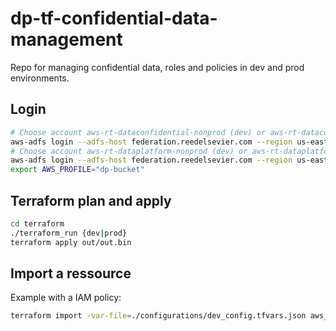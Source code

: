 # dp-tf-confidential-data-management

Repo for managing confidential data, roles
and policies in dev and prod environments.

## Login

```bash
# Choose account aws-rt-dataconfidential-nonprod (dev) or aws-rt-dataconfidential-prod (prod)
aws-adfs login --adfs-host federation.reedelsevier.com --region us-east-2 --role-arn  assumed-role/ADFS-Developer/{USERNAME}@science.regn.net --session-duration 14400 --profile dp-bucket
# Choose account aws-rt-dataplatform-nonprod (dev) or aws-rt-dataplatform-prod (prod)
aws-adfs login --adfs-host federation.reedelsevier.com --region us-east-2 --role-arn  assumed-role/ADFS-Developer/{USERNAME}@science.regn.net --session-duration 14400 --profile dp-cluster
export AWS_PROFILE="dp-bucket"
```

## Terraform plan and apply

```bash
cd terraform
./terraform_run {dev|prod}
terraform apply out/out.bin
```

## Import a ressource

Example with a IAM policy:
```bash
terraform import -var-file=./configurations/dev_config.tfvars.json aws_iam_policy.{ressource_name} {arn}
```
